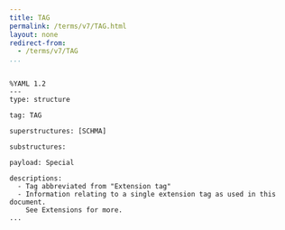 ```yaml
---
title: TAG
permalink: /terms/v7/TAG.html
layout: none
redirect-from:
  - /terms/v7/TAG
...
```


```

%YAML 1.2
---
type: structure

tag: TAG

superstructures: [SCHMA]

substructures:

payload: Special

descriptions:
  - Tag abbreviated from "Extension tag"
  - Information relating to a single extension tag as used in this document.
    See Extensions for more.
...

```